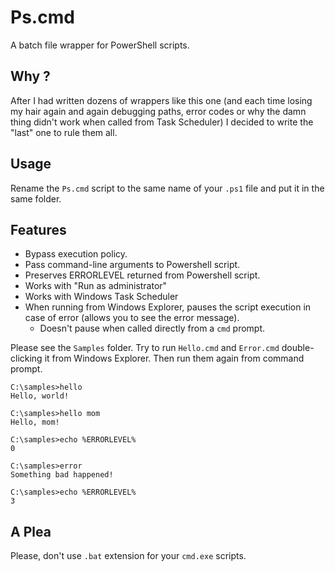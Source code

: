 # Ps.cmd

A batch file wrapper for PowerShell scripts.

## Why ?

After I had written dozens of wrappers like this one (and each time losing my hair again and again debugging paths, error codes or why the damn thing didn't work when called from Task Scheduler) I decided to write the "last" one to rule them all.

## Usage

Rename the `Ps.cmd` script to the same name of your `.ps1` file and put it in the same folder.

## Features

- Bypass execution policy.
- Pass command-line arguments to Powershell script.
- Preserves ERRORLEVEL returned from Powershell script.
- Works with "Run as administrator"
- Works with Windows Task Scheduler
- When running from Windows Explorer, pauses the script execution in case of error (allows you to see the error message).
  - Doesn't pause when called directly from a `cmd` prompt.

Please see the `Samples` folder. Try to run `Hello.cmd` and `Error.cmd` double-clicking it from Windows Explorer. Then run them again from command prompt.

```
C:\samples>hello
Hello, world!

C:\samples>hello mom
Hello, mom!

C:\samples>echo %ERRORLEVEL%
0

C:\samples>error
Something bad happened!

C:\samples>echo %ERRORLEVEL%
3
```

## A Plea

Please, don't use `.bat` extension for your `cmd.exe` scripts.
